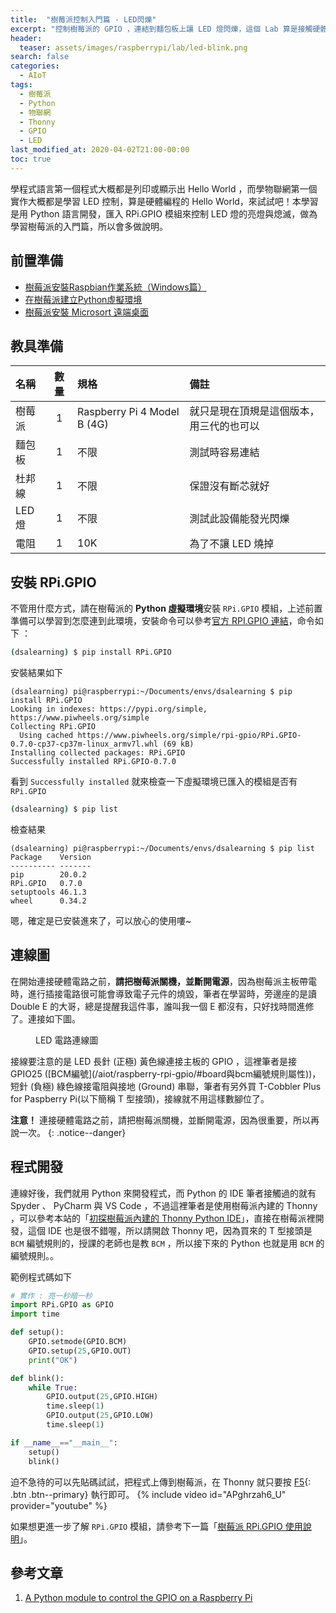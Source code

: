 ```yaml
---
title:  "樹莓派控制入門篇 - LED閃爍"
excerpt: "控制樹莓派的 GPIO ，連結到麵包板上讓 LED 燈閃爍，這個 Lab 算是接觸硬體程式的 Hello World了，本次學習是控制 LED 亮一秒暗一秒的簡單控制。"
header:
  teaser: assets/images/raspberrypi/lab/led-blink.png
search: false
categories: 
  - AIoT
tags:
  - 樹莓派
  - Python
  - 物聯網
  - Thonny
  - GPIO
  - LED
last_modified_at: 2020-04-02T21:00-00:00
toc: true
---
```


學程式語言第一個程式大概都是列印或顯示出 Hello World ，而學物聯網第一個實作大概都是學習 LED 控制，算是硬體編程的 Hello World，來試試吧！本學習是用 Python 語言開發，匯入 RPi.GPIO 模組來控制 LED 燈的亮燈與熄滅，做為學習樹莓派的入門篇，所以會多做說明。

## 前置準備
* [樹莓派安裝Raspbian作業系統（Windows篇）](/aiot/raspberry-raspbian-1-installation/)
* [在樹莓派建立Python虛擬環境](/aiot/raspberry-pip3-create-env/)
* [樹莓派安裝 Microsort 遠端桌面](/aiot/raspberry-raspbian-2-installation-xrdp/)

## 教具準備

| 名稱 | 數量 | 規格 | 備註 | 
|:-------|:-----:|:----|:-----| 
| 樹莓派 | 1 | Raspberry Pi 4 Model B (4G) | 就只是現在頂規是這個版本，用三代的也可以 |
| 麵包板 | 1 | 不限 | 測試時容易連結 |
| 杜邦線 | 1 | 不限 | 保證沒有斷芯就好 |
| LED燈 | 1 | 不限 | 測試此設備能發光閃爍 |
| 電阻 | 1 | 10K | 為了不讓 LED 燒掉 |

## 安裝 RPi.GPIO

不管用什麼方式，請在樹莓派的 **Python 虛擬環境**安裝 `RPi.GPIO` 模組，上述前置準備可以學習到怎麼連到此環境，安裝命令可以參考[官方 RPI.GPIO 連結](https://pypi.org/project/RPi.GPIO/)，命令如下 ：
```bash
(dsalearning) $ pip install RPi.GPIO
```
安裝結果如下
```
(dsalearning) pi@raspberrypi:~/Documents/envs/dsalearning $ pip install RPi.GPIO
Looking in indexes: https://pypi.org/simple, https://www.piwheels.org/simple
Collecting RPi.GPIO
  Using cached https://www.piwheels.org/simple/rpi-gpio/RPi.GPIO-0.7.0-cp37-cp37m-linux_armv7l.whl (69 kB)
Installing collected packages: RPi.GPIO
Successfully installed RPi.GPIO-0.7.0
```
看到 `Successfully installed` 就來檢查一下虛擬環境已匯入的模組是否有 `RPi.GPIO`
```bash
(dsalearning) $ pip list
```
檢查結果
```
(dsalearning) pi@raspberrypi:~/Documents/envs/dsalearning $ pip list
Package    Version
---------- -------
pip        20.0.2 
RPi.GPIO   0.7.0  
setuptools 46.1.3 
wheel      0.34.2 
```
嗯，確定是已安裝進來了，可以放心的使用嘍~

## 連線圖
在開始連接硬體電路之前，**請把樹莓派關機，並斷開電源**，因為樹莓派主板帶電時，進行插接電路很可能會導致電子元件的燒毀，筆者在學習時，旁邊座的是讀 Double E 的大哥，總是提醒我這件事，誰叫我一個 E 都沒有，只好找時間進修了。連接如下圖。
<figure class="align-center">
  <img src="{{ site.url }}{{ site.baseurl }}/assets/images/raspberrypi/lab/led-blink.png" alt="">
  <figcaption>LED 電路連線圖</figcaption>
</figure> 
接線要注意的是 LED 長針 (正極) 黃色線連接主板的 GPIO ，這裡筆者是接 GPIO25 ([BCM編號](/aiot/raspberry-rpi-gpio/#board與bcm編號規則屬性))，短針 (負極) 綠色線接電阻與接地 (Ground) 串聯，筆者有另外買 T-Cobbler Plus for Paspberry Pi(以下簡稱 T 型接頭)，接線就不用這樣數腳位了。

**注意！** 連接硬體電路之前，請把樹莓派關機，並斷開電源，因為很重要，所以再說一次。
{: .notice--danger}

## 程式開發
連線好後，我們就用 Python 來開發程式，而 Python 的 IDE 筆者接觸過的就有 Spyder 、 PyCharm 與 VS Code ，不過這裡筆者是使用樹莓派內建的 Thonny ，可以參考本站的「[初探樹莓派內建的 Thonny Python IDE](/aiot/raspberry-thonny-python-ide/)」，直接在樹莓派裡開發，這個 IDE 也是很不錯喔，所以請開啟 Thonny 吧，因為買來的 T 型接頭是 `BCM` 編號規則的，授課的老師也是教 `BCM` ，所以接下來的 Python 也就是用 `BCM` 的編號規則。。

範例程式碼如下
```python
# 實作 : 亮一秒暗一秒
import RPi.GPIO as GPIO
import time

def setup():
    GPIO.setmode(GPIO.BCM)
    GPIO.setup(25,GPIO.OUT)
    print("OK")

def blink():
    while True:
        GPIO.output(25,GPIO.HIGH)
        time.sleep(1)
        GPIO.output(25,GPIO.LOW)
        time.sleep(1)

if __name__=="__main__":
    setup()
    blink()
```

迫不急待的可以先貼碼試試，把程式上傳到樹莓派，在 Thonny 就只要按 [F5](#link){: .btn .btn--primary} 執行即可。
{% include video id="APghrzah6_U" provider="youtube" %}

如果想更進一步了解 `RPi.GPIO` 模組，請參考下一篇「[樹莓派 RPi.GPIO 使用說明](/aiot/raspberry-rpi-gpio/)」。

## 參考文章
1. [A Python module to control the GPIO on a Raspberry Pi](https://sourceforge.net/p/raspberry-gpio-python/wiki/BasicUsage/)
